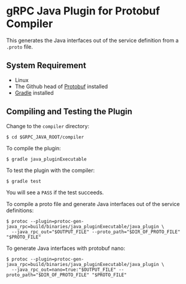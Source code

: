 gRPC Java Plugin for Protobuf Compiler
==============================================

This generates the Java interfaces out of the service definition from a `.proto` file.

## System Requirement

* Linux
* The Github head of [Protobuf](https://github.com/google/protobuf) installed
* [Gradle](https://www.gradle.org/downloads) installed

## Compiling and Testing the Plugin
Change to the `compiler` directory:
```
$ cd $GRPC_JAVA_ROOT/compiler
```

To compile the plugin:
```
$ gradle java_pluginExecutable
```

To test the plugin with the compiler:
```
$ gradle test
```
You will see a `PASS` if the test succeeds.

To compile a proto file and generate Java interfaces out of the service definitions:
```
$ protoc --plugin=protoc-gen-java_rpc=build/binaries/java_pluginExecutable/java_plugin \
  --java_rpc_out="$OUTPUT_FILE" --proto_path="$DIR_OF_PROTO_FILE" "$PROTO_FILE"
```
To generate Java interfaces with protobuf nano:
```
$ protoc --plugin=protoc-gen-java_rpc=build/binaries/java_pluginExecutable/java_plugin \
  --java_rpc_out=nano=true:"$OUTPUT_FILE" --proto_path="$DIR_OF_PROTO_FILE" "$PROTO_FILE"
```
